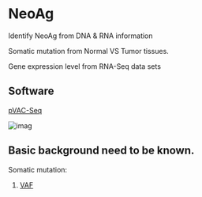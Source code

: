 # NeoAg
Identify NeoAg from DNA &amp; RNA information

Somatic mutation from Normal VS Tumor tissues. 

Gene expression level from RNA-Seq data sets

## Software
[pVAC-Seq](https://github.com/griffithlab/pVAC-Seq) 

![imag](http://media.springernature.com/lw785/springer-static/image/art%3A10.1186%2Fs13073-016-0264-5/MediaObjects/13073_2016_264_Fig1_HTML.gif)

## Basic background need to be known.
Somatic mutation:
1) [VAF](https://www.biostars.org/p/6368/)
